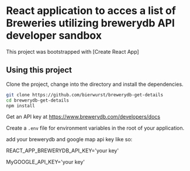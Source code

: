 # React application to acces a list of Breweries utilizing brewerydb API developer sandbox

This project was bootstrapped with [Create React App]

## Using this project

Clone the project, change into the directory and install the dependencies.

```bash
git clone https://github.com/bierwurst/brewerydb-get-details
cd brewerydb-get-details
npm install
```

Get an API key at https://www.brewerydb.com/developers/docs

Create a `.env` file for environment variables in the root of your application.

add your brewerydb and google map api key like so:

REACT_APP_BREWERYDB_API_KEY='your key'

MyGOOGLE_API_KEY='your key'
